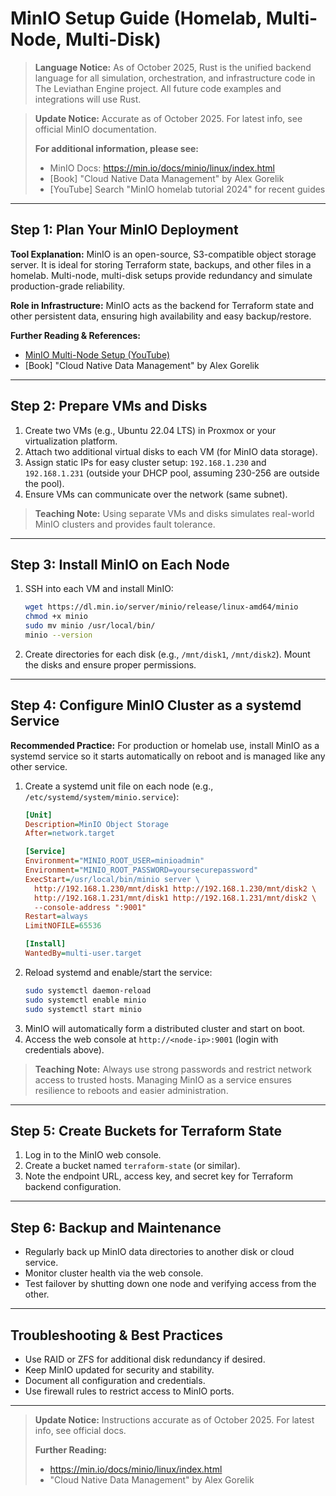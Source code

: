 
# MinIO Setup Guide (Homelab, Multi-Node, Multi-Disk)

> **Language Notice:** As of October 2025, Rust is the unified backend language for all simulation, orchestration, and infrastructure code in The Leviathan Engine project. All future code examples and integrations will use Rust.

> **Update Notice:** Accurate as of October 2025. For latest info, see official MinIO documentation.
> 
> **For additional information, please see:**
> - MinIO Docs: https://min.io/docs/minio/linux/index.html
> - [Book] "Cloud Native Data Management" by Alex Gorelik
> - [YouTube] Search "MinIO homelab tutorial 2024" for recent guides

---

## Step 1: Plan Your MinIO Deployment

**Tool Explanation:**
MinIO is an open-source, S3-compatible object storage server. It is ideal for storing Terraform state, backups, and other files in a homelab. Multi-node, multi-disk setups provide redundancy and simulate production-grade reliability.

**Role in Infrastructure:**
MinIO acts as the backend for Terraform state and other persistent data, ensuring high availability and easy backup/restore.

**Further Reading & References:**
- [MinIO Multi-Node Setup (YouTube)](https://www.youtube.com/results?search_query=minio+multi+node+setup)
- [Book] "Cloud Native Data Management" by Alex Gorelik

---

## Step 2: Prepare VMs and Disks

1. Create two VMs (e.g., Ubuntu 22.04 LTS) in Proxmox or your virtualization platform.
2. Attach two additional virtual disks to each VM (for MinIO data storage).
3. Assign static IPs for easy cluster setup: `192.168.1.230` and `192.168.1.231` (outside your DHCP pool, assuming 230-256 are outside the pool).
4. Ensure VMs can communicate over the network (same subnet).

> **Teaching Note:** Using separate VMs and disks simulates real-world MinIO clusters and provides fault tolerance.

---

## Step 3: Install MinIO on Each Node

1. SSH into each VM and install MinIO:
   ```bash
   wget https://dl.min.io/server/minio/release/linux-amd64/minio
   chmod +x minio
   sudo mv minio /usr/local/bin/
   minio --version
   ```
2. Create directories for each disk (e.g., `/mnt/disk1`, `/mnt/disk2`). Mount the disks and ensure proper permissions.

---


## Step 4: Configure MinIO Cluster as a systemd Service

**Recommended Practice:**
For production or homelab use, install MinIO as a systemd service so it starts automatically on reboot and is managed like any other service.

1. Create a systemd unit file on each node (e.g., `/etc/systemd/system/minio.service`):
   ```ini
   [Unit]
   Description=MinIO Object Storage
   After=network.target

   [Service]
   Environment="MINIO_ROOT_USER=minioadmin"
   Environment="MINIO_ROOT_PASSWORD=yoursecurepassword"
   ExecStart=/usr/local/bin/minio server \
     http://192.168.1.230/mnt/disk1 http://192.168.1.230/mnt/disk2 \
     http://192.168.1.231/mnt/disk1 http://192.168.1.231/mnt/disk2 \
     --console-address ":9001"
   Restart=always
   LimitNOFILE=65536

   [Install]
   WantedBy=multi-user.target
   ```
2. Reload systemd and enable/start the service:
   ```bash
   sudo systemctl daemon-reload
   sudo systemctl enable minio
   sudo systemctl start minio
   ```
3. MinIO will automatically form a distributed cluster and start on boot.
4. Access the web console at `http://<node-ip>:9001` (login with credentials above).

> **Teaching Note:** Always use strong passwords and restrict network access to trusted hosts. Managing MinIO as a service ensures resilience to reboots and easier administration.

---

## Step 5: Create Buckets for Terraform State

1. Log in to the MinIO web console.
2. Create a bucket named `terraform-state` (or similar).
3. Note the endpoint URL, access key, and secret key for Terraform backend configuration.

---

## Step 6: Backup and Maintenance

- Regularly back up MinIO data directories to another disk or cloud service.
- Monitor cluster health via the web console.
- Test failover by shutting down one node and verifying access from the other.

---

## Troubleshooting & Best Practices

- Use RAID or ZFS for additional disk redundancy if desired.
- Keep MinIO updated for security and stability.
- Document all configuration and credentials.
- Use firewall rules to restrict access to MinIO ports.

---

> **Update Notice:** Instructions accurate as of October 2025. For latest info, see official docs.
> 
> **Further Reading:**
> - https://min.io/docs/minio/linux/index.html
> - "Cloud Native Data Management" by Alex Gorelik
